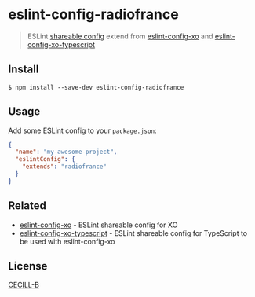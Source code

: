 # eslint-config-radiofrance

> ESLint [shareable config](https://eslint.org/docs/latest/extend/shareable-configs.html) extend from [eslint-config-xo](https://github.com/xojs/eslint-config-xo) and [eslint-config-xo-typescript](https://github.com/xojs/eslint-config-xo-typescript)

## Install

```
$ npm install --save-dev eslint-config-radiofrance
```

## Usage

Add some ESLint config to your `package.json`:

```json
{
  "name": "my-awesome-project",
  "eslintConfig": {
    "extends": "radiofrance"
  }
}
```

## Related

- [eslint-config-xo](https://github.com/xojs/eslint-config-xo) - ESLint shareable config for XO
- [eslint-config-xo-typescript](https://github.com/xojs/eslint-config-xo-typescript) - ESLint shareable config for TypeScript to be used with eslint-config-xo

## License

[CECILL-B](https://spdx.org/licenses/CECILL-B.html)

